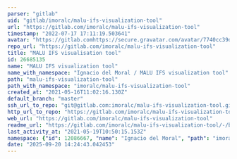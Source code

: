 ```yaml
---
parser: "gitlab"
uid: "gitlab/imoralc/malu-ifs-visualization-tool"
url: "https://gitlab.com/imoralc/malu-ifs-visualization-tool"
timestamp: "2022-07-17 17:11:19.503641"
avatar: "https://gitlab.comhttps://secure.gravatar.com/avatar/7740cc39dbb153cc1f80e60ed1a6aa87?s=80&d=identicon"
repo_url: "https://gitlab.com/imoralc/malu-ifs-visualization-tool"
title: "MALU IFS visualisation tool"
id: 26685135
name: "MALU IFS visualization tool"
name_with_namespace: "Ignacio del Moral / MALU IFS visualization tool"
path: "malu-ifs-visualization-tool"
path_with_namespace: "imoralc/malu-ifs-visualization-tool"
created_at: "2021-05-16T11:02:16.130Z"
default_branch: "master"
ssh_url_to_repo: "git@gitlab.com:imoralc/malu-ifs-visualization-tool.git"
http_url_to_repo: "https://gitlab.com/imoralc/malu-ifs-visualization-tool.git"
web_url: "https://gitlab.com/imoralc/malu-ifs-visualization-tool"
readme_url: "https://gitlab.com/imoralc/malu-ifs-visualization-tool/-/blob/master/README.md"
last_activity_at: "2021-05-19T10:50:15.153Z"
namespace: {"id": 12086667, "name": "Ignacio del Moral", "path": "imoralc", "kind": "user", "full_path": "imoralc", "parent_id": null, "avatar_url": "https://secure.gravatar.com/avatar/7740cc39dbb153cc1f80e60ed1a6aa87?s=80&d=identicon", "web_url": "https://gitlab.com/imoralc"}
date: "2025-09-20 14:24:43.042453"
---
```

